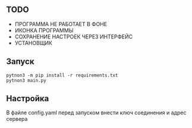 ## TODO
* ПРОГРАММА НЕ РАБОТАЕТ В ФОНЕ
* ИКОНКА ПРОГРАММЫ
* СОХРАНЕНИЕ НАСТРОЕК ЧЕРЕЗ ИНТЕРФЕЙС
* УСТАНОВЩИК

## Запуск

```
pytnon3 -m pip install -r requirements.txt
pytnon3 main.py
```
## Настройка
В файле config.yaml перед запуском внести ключ соединения и адрес сервера
